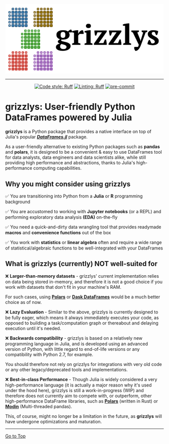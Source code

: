 ![grizzlys](https://github.com/hadarsharon/grizzlys/blob/main/docs/logos/grizzlys-logo-cubes-with-text.png?raw=true "grizzlys")

<hr>

<div style="text-align: center;">

[![Code style: Ruff](https://img.shields.io/endpoint?url=https://raw.githubusercontent.com/charliermarsh/ruff/main/assets/badge/v2.json&label=Formatter)](https://github.com/charliermarsh/ruff)
[![Linting: Ruff](https://img.shields.io/endpoint?url=https://raw.githubusercontent.com/charliermarsh/ruff/main/assets/badge/v2.json&label=Linter)](https://github.com/charliermarsh/ruff)
[![pre-commit](https://img.shields.io/badge/pre--commit-enabled-brightgreen?logo=pre-commit)](https://github.com/pre-commit/pre-commit)

</div>

# grizzlys: User-friendly Python DataFrames powered by Julia

**grizzlys** is a Python package that provides a native interface on top of Julia's popular
[___DataFrames.jl___](https://github.com/JuliaData/DataFrames.jl) package.

As a user-friendly alternative to existing Python packages such as __pandas__ and __polars__, it is designed to be a
convenient & easy to use DataFrames tool for data analysts, data engineers and data scientists alike, while still
providing high performance and abstractions, thanks to Julia's high-performance computing capabilities.

## Why you might consider using grizzlys

✅ You are transitioning into Python from a **Julia** or **R** programming background

✅ You are accustomed to working with **Jupyter notebooks** (or a REPL) and performing exploratory data
analysis **(EDA)** on-the-fly

✅ You need a quick-and-dirty data wrangling tool that provides readymade **macros** and **convenience
functions** out of the box

✅ You work with **statistics** or **linear algebra** often and require a wide range of
statistical/algebraic functions to be well-integrated with your DataFrames

## What is grizzlys (currently) NOT well-suited for

❌ __Larger-than-memory datasets__ - grizzlys' current implementation relies on data being stored in-memory, and therefore
it is not a good choice if you work with datasets that don't fit in your machine's RAM.

For such cases, using [__Polars__](https://github.com/pola-rs/polars) or
[__Dask DataFrames__](https://docs.dask.org/en/stable/dataframe.html) would be a much better choice as of now.

❌ __Lazy Evaluation__ - Similar to the above, grizzlys is currently designed to be fully eager, which means it always
immediately executes your code, as opposed to building a task/computation graph or thereabout and delaying execution
until it's needed.

❌ __Backwards compatibility__ - grizzlys is based on a relatively new programming language in Julia, and is developed
using an advanced version of Python, with little regard to end-of-life versions or any compatibility with Python 2.7,
for example.

You should therefore not rely on grizzlys for integrations with very old code or any other legacy/deprecated tools and
implementations.

❌ __Best-in-class Performance__ - Though Julia is widely considered a very high-performance language (it is actually a
major reason why it's used under the hood here), grizzlys is still a work-in-progress (WIP) and therefore does not
currently aim to compete with, or outperform, other high-performance DataFrame libraries, such as
[__Polars__](https://github.com/pola-rs/polars) (written in Rust) or
[__Modin__](https://github.com/modin-project/modin) (Multi-threaded pandas).

This, of course, might no longer be a limitation in the future, as __grizzlys__ will have undergone optimizations and
maturation.

<hr>

[Go to Top](#grizzlys-user-friendly-python-dataframes-powered-by-julia)
